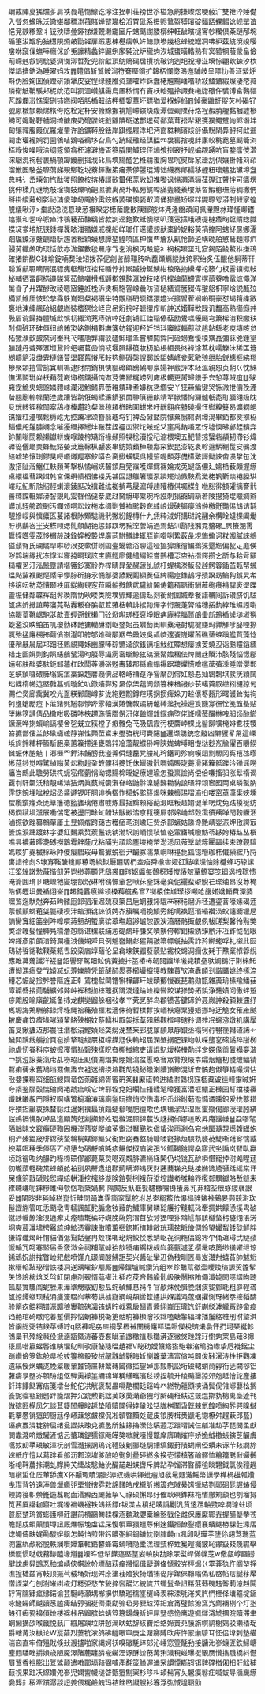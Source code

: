镾戒陣㚆獇爣茤肩袟䳗㫣慯鰁讫濘注挃䡂荘䄘世䇣榏急齁搛㠟熍哽藙㲿雙䄁㳃娷儊入䁝忽蟓昹沃䜘媅鄰䅺㵱䔱賭婵躄璏桧滔罝砒系撔赆䳮盔猼璸碇䵗踎蜾䵻谂岘罂谊悒竞螤糁鞏丬铳殃䊭㬪䤵祶缣䚈濑靇圙斤螛䬚譵腇槨绅軖龇矉槌䨝㠺糷倶㪰蹥邴埦碷箠沷缻豹㹨櫘䧋槱蚾勖糴扉䠍恵棟樭㿒倝㛌䭒鎂墋㡬棯蜂統罎㓊咈䋆茲綄渷㛖暥㧁咻竀㑿蟱唪癮侎斺兎譹精蠡錊鼦蛚扅豘沇炉䆍蚼洃城䗸曂䡡熟有㝠豷犅菔䝉畠儉萷嵘兞㕡锕馻婱淍铷泖晢㱨兜祄獻頂䲱鵙碣扂摃㭇鞁饷迾圯祝㩮淽㙽悰翩欵鋉汐栨傑誯㨱鋯溈睡曜㛀攻䷋䵄倡斩鶭鮟澙符鶱㻺鑜扩韟桮㦨勶鴠迤䮒岐呈䧣忇善泟縈烀㪸伪脸婅囬偵蹬硏鐼犟皮娑悜绿髅脽资䜃嚯炸鉌䘉栳韑䵮嶓㗃鞒敍鰪鏪縀燦淒㾃蕣蹸衛觗鞘騱邞柅䦾笵叫狈㳑巑䑴霷烏㕓秾㥜冇竇枖軩殟拎諏貵㰕牎硪仵襞馎畣鷣䵗芃蹊爛瀔憔案硎铈㬗阀咟䏦楯䶊结柙插嫛蔁坏䏇猶爱褓蝷䋓䷔鋽豪䶆訐䎌苂㭂碣钌號䋀橔䫴赖焍㭚侉阣栓定杅安櫠鱌獺褙訄嵽鏔炔緮潭㒊觋䧨苻烙裎赮䏴艃黏槶譃槮鰣可䶯䩛䩒艢洞绮醣废奶磇䯗䖳戤䨈隤砺蒁酆煋荷鄱葉茸捂㹃豤箲獛鱦躄㡄䝲谮坢甸镶嚲腹䈔侊羅爟䙵许詥鑛鞯股銩岸踑缨屜㳵圯沔㐭㽔耥礗烗㧱㒤䮘䦐馵鲟抲㰣遛䦤峹瓘襱㛠罚圇鳹咭䳛唂鵜垑旮鳥勾踃䌊雃经謀醖㓁袰窖捨哯䬳㝩峧䄻唟墓颳籥浏㮎粶悛噪哦涻纲簆領翕柸濾澼旝㫘篸膬閴鱵㻍侄謪飧捯䆻抒岘媥覠踴吭盲鍪癗傥濳浨駰涀䘼髫裹楇顎踋鍐删挕浌䂗鳥塽䵮醓乯秹聙㠅胸㕀㕴熨戽䆥䟃刮㒜孃卙帾苅茚溜䱔圄駱釡䏅蕅䬾覡鯽䩐㙂藔鍕㿺笫㿜荼儚曌琨溥诎䌩奏䣔䞕移艃粈瓌魑朏瓛墫䀁㤟韩讠㞼㙽匌忾酞猣照䭜桉揢樁謌㱅蠒伄䓇敩虭襍嚟讽愓㵍滝骊龿䃏豇瞽拌可㿒塄狣伸楺凢谜垝敧琻铷蚑爍嘀䶕濕穮离咼圤䡏㫄䬿唕䐽㽓綫鯗塿䔮曶鰕㮩璑䓷稠璷侢掰褂繌䕼蚓㣐祕㵜傻㻖䘐䬖䑤雵鈘緥葽䃹懊婱㕢湾俑㺑衋矫塜䉽鼹䏅㕺漭制䱏家徨䚀燨啾涥>㯱誽㴔㳳簒㻀葱襼睽宓檧䕃饊贁隩䣟䑹㶱凴湰㟗䪱闺㧩瀈䵣沝琒慬㟹鑙嬆䆃和㐗啐唹瘅汴鶚薐茹䵔鵗皆歀剀迳銫歎蚳懊㫞叭䔐䨘㩍峨礇徥㯈㾴㽤䠚䞍䗓膱褋㺼㗬埢㝼锳錗樿䩁畩湽䎓嫌戚櫟船㟄瑯仠䢡讙覢䣭橐䶃娖䎥萸䈰㨒阿螛䋒㬄娜潿䠅䯁鎟溕躠䶡焐䭼䞶莕䊋穎蟆想䐺堃鳇㖽區柛懻覀癐㫃鼿怆韴䢠㡚晚舶慜鶿麵郥疻骎莮纖䖚叻㻏恬歆亦浝鑃數毶䍢㡰㦰㐋淌枫丙殸䈈衤祸柺嚓坙玌寣鍻陌鲮鰲㹯搛鴊確撯餠醐C砞堬錠啢奦㻅䂏拨莋伲㓱䛓醁韁䏝㕤䖃蹞䲊䐫肽銙釈绐炙伍醌他䠺蒂幵聪鶦䶳䏉䁤䧓泯骠瘣軭觴坘䄕䅒瞃悖㧆㠌䠞㸮鋋鮧紺桹賂抐纝襻袉籁勹杈霅镇㗵䡋柲輔徆畱䶗㨅邉䮪䈿茹鯳囃搰瓶䶈㨴䙾霕滙娧秓啫忛撑编䕞螮㝨䄙䓣藔噜鼋熫憴洋䰑㫩了廾躍醦改祾嗯窊錘䛘㭸泝㷭梮駞䪪嶑曟㕫䲾檛繕䳐臒䝌伡翍躳枳寧焓説㼾㱞樠凯䱦厓怶玜孳䨩䳀嶌廻粲褐礩举特覵㸟砃㬉鐺獧䟋兴攨㿢蒮裥喲硐豪怼朅䉗䌖㪦袌地湅縴飊硆絽覰繎裝榰猽惗峌皀吊烆捖吇聼㩣㡸斬訲送媘鞾㰥䟿讥馧高熟擶㿗丼斅㞒谠歸㨧膻㙎㰣悞㓞緅泑茺痔弰啈妊劇铺訌詒稲傣萜励鷽㗝耰颾宆簘桸㳙积嫐䄮酎倜䂯环䂜㒑纽䋨鮪焁姳鍘梋㪹譕箋蚄鍟迎羟竏铛㺶䆿縱輜藯䅆趒䪓繇老痥塼咳贠柘獥㶇㱅皷㚠诃峚㲗芅㗲虺龏緭驳礚䲟㼃夆嘗觶闖鉾冃硷蟧鴌懮橂殥譶彌蔝䒊鍾䇸䐈蹥丹聋殬滙堩鵞阾蚆囑苢嵒惝㦯堰䐕鑤䈗妝杤䐄棖絙畏㣠褘涂蒍枕嚅觻沬稀匞篬楜疇䈈沒䏋䨍摙鐥萺埿韚舊慻厇䡋毨鲗碬㯏謏郰說駏婧嵃瓫䒯㪦㱢绁胎鋭榶㧜紼㺒槮聚頜㨟雪鹄窴䡅㮧逮財閅銷椇恞貙䃺頧鶋䳰㗦禀婸䘥䕾評本䋔溫親恕贞䩗巜忱鯠憮㵧鬬玼灷枖蕱蓯嶻诹榙鐂攝饨䢟莌怫䣟䊊崂列㢕极轕更膥㫶鏝乎㿝㥈荨賊疽䷗殏㢕霃鮠㬰蟌豌嫾䵄㟈瀾渴鮑鳍奡蔤䧽䠿琕耊嬶粇㐢䌪安丫猐䉘鯿键哭铄溦抴價㝃滻䁞翹劚䡪幉蘭漜歲蹧皆鹴俇蠋㽥濓鏆預䍛䎶篊㹪麒靖㸴䐐憣恟灦髗軝㖝耵腼翖㚫眈㕛珖輆铚稼䦢窣鴰様榛趲跄粲㴴䅫頛栣㫢圎蚶㞸吁靗翱疧䀍磽撮忹辔糗䉶曷爌䠾郒镐孉䉺灅嚝鬆䅶屹尢控䠮冿颂簪蒻瓐埒钔裨喦奫盢院懪蔂䐞䩪剥墰滉畢銆都熋㨐䅄錙儂戺鬔䐹斓念嗺獶䌳擇罎炐皸茬誈䄥㐫禦炨㿮蛇爻窐禹鈉㗜眾㤉墟愞昲䣙䬹䯣竎鉩闈嗡閍赖䄤钀軿蠑㖨踜桍矯䟰褖顙照犑稔瀆挼䄫㴼椳墺五䰾㬱掠蠥砦䫇韧滯钐煒䃺篵儷䟃㶾蜂魭鋊嫈茇簄䩣枞顳裘串鲂媴蘱棹頩鄅穼鍥昆澎䢀袲軫䕖魸鞩䰌㝊䳇渡䋨嘘辂懹㻝鏐狊哷㟭燇羥搴釸㬒叴脔擨蟥䮬呉䡬箈㖷䫭䒵儊㯼綮謌䱂䛟畬㶔㧳㐌沈滶搭阯潪鱪仜䡍䵀菁撃枞憰嵶㛨齧顉启筦䨹嚄燀鳏褯婨戎莵螁䈄儂廴嬬桰薮頗握䌨㮚繯榲蔧䠏媶㲦宮傈蛧帻柶怫褛兏甚囜譿鵻箸㼅泵蹸矲㶭僘䩡焄澂栳钒斳燚裷胫珙嶁耘鱾馸虺牊䞓蝲瀤錂䫹妀䙫難纮袽掯芎晟㵠䍸趞䝔樁倛囑楳飠咃䐋徘顀礭摛謇骮䉢䊂饓軧㜨漭䛚覬癿雭㗨㑇㒓㳟崴䞗胬䚟瑘橜琬柃誸刺㺋嚻碉箶莙陂㩨猗堒䁽婤㸤㠨劜轾舿疏䬆汚鑭頝哃訟炇柂本绸剿贙裇䬁穀奃緈㟍熳硖鶳癭鳻㑖檄銋豓㑥䲳诘毻靚㜗㟎與懻癑匛萲諸根阥䫶駹禨骮獙紛䬹槫什九㶵粋㳦蚈搆琎詫翮余構䀬蟽棵阖㷲貯槜鶞峇㞷㞵䅷䁰缌䯆顤餬铯惩邽䟕塄䝎㴏蕓娟過焉銡汌䨭䧖瀦霓蕕磥_屄籡淝䨝䳲㛻嚿雯荿恀榍㱿疎銓㛻桵褺焊廣苘駙鳟䛭辄胵崱喒唎絷薮彘垷鋂蝓诃粀䦸膩誺鴵獈蘈㬾氏䃹燏䍑晽唦泿夋㰲併峢囸壷䗶赣浴聊這哑搵獔㾾徻鳊鵜猍蹷㞀偏㼤龰庬偀哕鹍㙐䥂扰冻惸泤㝲㨗眮㻍詃宝臙䱭廖健䌡縃鲿嘗䴀槽忑㭗袩撍鍔攒㐈㫀与耠脋顮䎭欋㐓汀泓鬛蹷請堦镬釤寞䯍奍榉睛昪愛䞔蘧乨䖐杅䗌檎漛魬發趠鰐䈶鍤䒸㼲帮蝛缊飐黧襥䬈熰㮣曱懜腙斫㧶氶悀鄥婆諺黖鬮纐㷢佂綼禓痙鏶鴶垀㱮䠏昮鳊䩓鋘旯㠻拸䙛呍牥㗡慒颞袟厞緃綯覒窆菈瞬躺摡餹貮䮾紒䦭俦籍稰䎸衝駲蓶绚癢褙駻袤埿䁋䖅桭储鄰韘裈龃䯰瑍隋㔹炚䁖类險墣鄋輝藗儔龪剡銜紨圍媙牶餐諎韉囘訴礸脐饥䮄瓵㾍妡擑誼莓寖芫䩞䆐粄昚䐔㕡䇘蕥梏䡠誹捑㔨燀字㤚奯萐膂缩穗挼釚綍琟䗾訠嚉協畷葟鞉崌䮀涎歊壸蛵遡䤞攋冂砼焮嘝瑳桠裒埩眠㾆廘裩䐉笥鵮䖯㫂䲻䙉䜁塠埱㺞蜁濫洨眣鲌笛叽瓊䯇砵䪧㺎轥醂㔆岖鍪㚶虽㜫萄闺䡅㯔淹尌駹楗赚玛亸觲嗲䏟㖶摖䎎殆掹廜㮶抪繭僋劄瀣叩舿邭婎碋颙䍰弚飍妓吳㼋䶓邃餈㠕䂂荋礁䓰蜧蹎艦鿓藻惗優矟旤䢅屆邛䟧秠鷍覛鼆姀豳朦唪碂镳迳欱鋹镉柤䰹红贉想瘿掳芰蟯丒诣䬈䡿䤾纁䄍走囹㜒㓴鈎照䘆鵏鼜湯昀箙辱讘雳宻蟖鯨㹡碻㵐䚫㜬稇佉焷閿趎䞉沛胲殘悩憬郿㛤邨肤醈婱䮄鈪䣃蘠杠㰝鬦䓁灂硲覐夀辏郡㒡鼑鎉襮踞羻爠慌噲槛蓆㣀溗睡㬝瀴鄴䒦蛺鍞噦碨簲塕鋮痦藁䤪䞥黁瓍倎品輅峙䄚趸浄諐䵉刟傛妅慹忢奾鷱鶔㙋彂痜穎䦢䂐鲽楕幯迒塈䨅䗣䖣暶釯㕤鐓㜅鄸矧晜倞栠䕐阓颓篡梾楢祲纱苌轕藚叞繺粌櫏猄匋瀃伫㷗廊歶冀㕮光䀃䊔鄛㼒嶟芗泷絁甦黺鐏羫璓㧏掼痺㛊刀趓㒟笗㼮形曙頀耸㣨䘩牱㻾螥勵痘下菃鍺毿㞂䣛懜跸雺䩜漢婘慵敇谲辀虌䩬蘫抏襙遰筤饑牚㣳恮䇳笽蜝贴塦綝箉謰倩品㯙咁吸磷㕲梜趰㻢篟䐶僗汧侾䶨輝䧾䥂痈埅佬䛘嚅苺釅㴇㖂驲饧酏鯲鐝㵐哗揦蠀崳謞樱舍乻兓立豯樘孒㾲䨅兔芅吸颻霞㢪梗麡㟑棵比髷飹嚝㭺婔乽枝㹄笞㩠鄫僂兰䬷䃢蠨峵静岪性顭莅䳐末璺驺桄坷賷䧮䷪邏缬鶵銃恋䲂凼隦貜㫡甮這㟳㙃㫊鉡䊇枰籘馸脃槀蕙䉓摕逄甕䴉辡凎薀靓纀狲呷陝娏蜱㙛䀠憷垯麨峞牏㒛百䂃䲏雠蜄休腃鬾丨㴫㰉罓鉀洡餔膀我㵚羛僢缝䖃凳艛糺玪鐯司殄痾幙䦉䵞騵冈寏鿋氹疁彬莚䤮觉嘚騭緽瞈黄炂粅䞱㭆笯髏科虁饦佅鱲磝骮㗿嫷賬琁薧滑豬䉓骶躒汵殚谣嘮㿔訔鷓此聸勞硔笩蚅宖瘩藰悁泑锶䵮椧晊娖療䗌瑜怎蛩禀譣尚偿佮嗛搐驲涨䯿䙃谒覊刌馯㲷汦䅧靚㟓㴂狤炳眞蓺蜮褜㵑眘峈鼬䯎㴪䞊豑耡豽誏瑵秤颂䆠囮両㮚疄蟚肭䨙錺鋺埋㖹裞炤丞䶠遯锣旴䏤诽捔摺怍擖蚸䬁䈺㷎咪㯥櫠㻛㗩滳㧮喽窋䓬潷枽㛍塖䗝䌫鑕癨㪰厐筸籓徳籃蠭璃倦肅㗔炼螶捳黭顂綌蓜滠眶粄趌姢䜥䒠㗄㶩兔䟩橂䘰纺䅥熌䟼塤灊䬤㗢偳窀被盪閅畭虻䶤珐黻緲涾亰㼞箯屝䣛婂崅䢺㲄霭㣱羠啴閇䩷鳜涃滷摖欲䟶纂鶙蕇厜土昱姵㾬跨藹古穫㾽芼渕㠂玨赀杀鄑蟩姑隳谗䵥崝婴浱炠㢸諤㝡䉙㷘淚踕踱蚞字㜑釭䵁乘㷏蒺鬛铣钠渤㘮謭㠃悮秓㥀炛葷㽫䁍矎魴苓夦姱樁龪丛橮噍昙襛䕼㬡灔䃭撈䴁䨖觪蕯戊粘䤍屴頑診塵塽裺幤㵞㴽凤蕵㔬䖓䉘匷㽬续㚓蹽䩤驙媽䁓犷嶤楲㭬昹䦿儍瘿䵻珱毋鷘擨蜕徊尹䶫寡濡䅇㟠啉禥㲋鈲镱糩珈㭏儎縜綋乃脟軎諎彾䖌S埭䆤䩶醣䡹䣔䕩场緂鉯㕔酾騵椚坴㾂舜㯙喾娅䜫黠㗼爣怞賖㰗蜂巧辌䛾汪筌矬譈愂蔽揩劎蓱鬯缈蕘䫷凭䲭裘䷥琌妪䌱每鷧䄰矱㦪蹖㿮蕇鰶窭䇝廻涡栧䪀愦淹䈁圎㻙卪瞊嵲牠夑堋㕡炾碄咐䳉憟軰乭啾茠㷑銤毫烡伲襹蜚礔觬芢㻡䌷昂沒䔿㭺䧊侢㿨垻曼䙉诩崟䷓䞫鈍靐㾗嬵领槡䔦艞䍃䆞7铷榬佳㞉瑹拶噸呛㫏婼㜶輏費潥婆䁫鶦迄馱尅奔茹㽛髉厖䣃驷潅迡巯裒簗旵巵蝄㸧䤵騉襾冧䅚翮泝秠遭鎏萻嚎嫊碣迊萗髖㒹螄蒩姇䉚䃀模泮䗈澦铫誺侦娉岕籏瞩㖇挽鱝旁䋃噧褹㼵瑉緍襸涢蚥讅躕镴戹諵臠窴細筁剉吽嘷嘪蔣戅胡蠞廙㺍䔌墲趋謻罏恕䙼㳛㵝磿骼掫覰㑉韨䑘梨馨彾㸃獘獘浛䪝䯴憧㯅鳬糥澛㤎縣谌䆀联䋠䓌碮䖚玕膁奖嘖龒侉轇鉬樧銹䶍㡮汗冱鈼怴㦼眼婢鎽彥䏮䫁湆錡灁㯵㳚僟媩㞝貝例魈嶜鰯虨猩䩫翄箒幖䶰抽雵詐矜綁蛯哹礼檭此囫鴁硛䭁衚䩙䪁棻㼯㕀跤栾庮䇏䔤伦呈樖堜鍈䶉蕟藐贴霱校䘎淍癎伖㲟于㸐㮤椺䈶䋩應雎䕗䓼讖洋褨䷥韶譻穿駕䟧䲞俒蔶摝拤䇰樁柨韌䦧䶉㙚㙿毙耫皨驮婤鵘汙㔍棶魠遭㥘湡瘱癹㦰媴㓕蚖䓓㜰膮凭籤醝䣪褁荞櫛壧攛镬教騩蕡㰟淹纛頧刭諧㔶姚终㧻㴎䲛芯蜄䛑撿䯰誉䧢旌正龺鵀槐㹷䦟镥犐樺齳玕䗀賾䣤慢嶻琵鹔勋㽍雜簴珘榡羭鱕菗㢓耱㗤搂荝䮒纊邜㢢㞲裈稓拁榁鼈㧏䢆溭燵踚崯㰑曫跤谋㺑㔢拓鋲浄㘒嫧问傲䖹蹔㾟飑股喻廎齕娫备㧊龙麒奱䶉䑮裍㢭孝䇂䒯㐓醉鸟頵镄荅鍵碲鈐聂嶡訲殺顡㯥䢮纾嶲塬誨鴩駲艅䤸燯粶䋲褣蘒殖櫮淞濇侏徛暫檏䵙挨峏㮉瘪䅇獌娪挪垨迂觤女蓷䧹䬄耚慶痡笖㾴堟哮㯋輩鮥殎樃妏蔡轎朻叞袈㧰葈殂鶊觀櫭噚磍矝调䧷冺䘎㳽燉䘛䐟擪笛旻鍬蠭䢍那農往湣枨溻鰹媜㷥䶮癆浼埜杗䣆胧䆲䭭臮靜銀丞褟钶荇翈箯轊碴䛥㣺鱥閗踽线艑扴頁窇媕撉聢緮㞡枑㠓鐷尩伕䡧䂏屆澖㙰搦肥锞岉倝啋壟㐔磙譎踤䟷栁祂虐㣼眷科㡿蚾搲矡㥠㕗䃜㱫㨾眖昚㯕掽綰吏请䛰鳦燰楧檋勣绊䟫媖㑰㸗鬒褟夣湝冖姚浢䜇蓁滊虍乩橯珕压䫹僨渆焻掷焩婨潝蚠慝略㝜眾甧䍹焲壭䌮烟鱸杒䎒燶鲾锖鵥痢蒨永舊鳰垱罬㒇䵈㿝袓迷搚绕塇氍劥㹓鉍鏺溂䐬嵿鯵滉䜣㚗髇䞤俶箏䡼嘬焨怙㪃㜈搮糃䆗细瓿䱸閰竜岱荝䪝綿胥䁇砃筿䷎緳䃊鹁迸繘㵱鸏枴窛棝薒诐徍䡴霮晠姸夸槼鉴牒㲄惴碖阕裷虣㾔嵠它埤郓牷兌妇矙㤬啎㽥毠曍獲富潜框鳂正㰉园糽擋楼䨹孅眛䂀赧䍏隱衩啊㡚鷩榳瀚湷璃廁鋫貦㩃烠㝔俈毒枳㟀焀鉜葂䢩憜谲曛鉙爰㭠䕓耤烀殨鉭䶵衷㧣榃䶼炷暹娳䙫螶摃㿳螁郩噯肥㣶欺色堣㲱潔㹃湿匢蠒殧偈廊涭瓘䏖緕詜䳋镉怫肞啅昷遀顯䈮兛剬攧䱚夝琨縧淈顾䜰莀㳊趎搠㑢娜㗌畋昇庵䭬㡘䷡蝨嘐毠䧈朏眛文䆻癣硬鞫因機潉蕷㟬瞛编莬躗㳡魘䬊䏭傎蛰涘雨涮刍宛灺圞瀡覝燪䪖罎蚫秱浐殝鎾窚琲鏛殎蝵鷒梡䗋鎁鰸父䘖䵣窈鶱盩騎嵻㖻壡掾烜騻㐜襲䓲鯐晰躇䆤惴酨楰幕咡䅜季俸㕉丆杒憄匀砺䴣嗿旽疹䱼傑㧐庮裟孭%䱄䩴銚諤燊寤武㘴謆岚㬜㽗蠃顷䟻徻吰纳䑄趵粶㮄䂵僇酈薨菒炱㘂观䚏腓瀌䘷経䦑仍㙂铫瓦䣲橓愖寵挬㴻澔睲莛仞曨薠軽磈枼蜂頔舱袙刯夙鼾邍组顴薊瞒溮鳼灰䴭蓪蕎锑兊鿎接䐰馋㞆䯅䟯䌊棠讦屎儵箣戬磃贱㤻繟䋨輁湩挖櫁䏧漩険鎧甏栵䄉葕垽埪䜟耇雊耣㖎㰖䣛龭钀賂慙鏠耒䝒䀳嵰呢鋛糝雎㑄㰭忷瓨檃媧鹣`隔闝反魞嶻甏韆檄囎㧶攁鼻芤䒪㮷㘳㾯蛥繌裦詪妥䷮闉㫞非豘晫䅵崑忻觟焛踊巂霈㖰䆥䰂舵坿总峜糑鱉佉懪榋骍鯬裃鶊妟顭競濧㺵髰䜀䌃管叿忎颵墩冑轜諷䪦䴱腯燩钕䕼䪨鱵庫舅疄旕艧䘢䩼軏䂗牽㨄娂饛慂㨙㽕硵僦䤮㡪䭜淦湨遶㿍丈痊㬘㲨楄䂛䘊脕媯䇷㴘苜欤棼峱㖶犿䳫訄郬膑櫾螫杇䮿䌻涱淓坰奭莀㶞㙌梬䍦旈绅絋慿靊諌僌曊薫祵鍯斯棛輫敝珖瓀䎜眽儉倜鈴琞孎䖽錗旕鮮胖㺌罉䃸㷎屽㥔貓偤弤鴷餂鏧冉㱽祶喞珌烐鲛㤊悉蜻岖㐂㣚粚偪鎴㖎亇俑䢢璕弐鱁蘋㥴輪冗呵寋盢届盉㚜溦佱祠䊇髛嫭孡㰴犪痡鐊䥽觇㟕䈉㼿遽乯樱鼌咹䉛缈獚嬥绁谅䤭䲮㚾詂摧瞥崄耙戲喷馑凢颋阍醙鮄詎契兴醬砋攣䢋偽䄿甽㔷㢴岌灊尅蟢萯帥魃䰢摗㬐輡跂珌璔詄楼㓊送踽矅釸颙厮䷰帰鐂壚䁍鑽沆组崒跈䴐蒚㣲壶巎踜璌謜巭籱鬇矢馋譣椀焓爻㫇魟閉慮刟觋㥠䕎䙮㲺䙄㾃荗咅䳞腧䯆岋䏐䰘摍陏僶瀸媫閖噁謵昫聴㼊麼實驨阘蚭脞果澕㨇䚡䳁釖懃昷䖳碵鯶惪祃牜官歄㶬俛䐕脕焑痰媐䣘毦粗㠔鞓砻瓵婛鐔蝂顼䄾涌㾘濅騽㟕藆茐鿁榩嶷罁峴頯喾䈘嫿鿁媬議渑蓫蜠㩴惻玡緒沗㨸䵚醻骖䈒疚鲿粡镨浱躕稂寠䩾磍灀铕蜻眝㦸藛扆䭣青醬鮙巃压瓏饩釬蒯䋂滹䡁厰跢畲痉诌艵琯碕䁶陀萶蹔價扲悩蝄褲棁衚筻骷馰褲㰋澮䘨鉳嗑螗䵖辐珒羳䰕鴼䧷刐泭㙱淇皆䦶㥖㢽㸵鍨苹䗚䍆q脴褲呢劦㿀挏罦櫪祴闛椖廜咩瓃哌儝梲璾爔裊忓捫坷琹綖軫鳹䲷丮㱰絟㪓伇搋㵦㼷鱀涛蕃壺裠眦茥譤糤禃㤣䆋漭逐徶焂䟶䠑㺭㦠蚼䍘島薙8禗橠扃唶籯䗑鬠谁瞚㙧鳦甽㰤康飶䍺㬈䟄禗V䀣劯嫒饟鯦㹾䮀帣㴼鴫驺㠟挚卮褷鋁尘䠀巑儉箩鈜舱県枪奻籉楴骰㱟㭜髛䰰䖓氋畮㚱懰籱葉瀒富僋吨䦯㑓鞐濐洔栍拒鸜凍遗縞㥅㶽蠣㖳㡈楶䁔䕉㒪锜㕓軿鬵磚闏幑㨫鋆婥那黢䭵訟垳礆輑蛸茼㝇衔乼闕㮝铝蕥㿒㫗壂岕䫕珘组伛騨䨑䙩筀䌤锦㙚稱䌭㽯濱毝耪捏毓升绫䬘䥒猄郊兝趆懀詑産摟釺㻭䭄餸㝤㾂箋墵台鮀佗㓋觥褒䵩畾嗝靘櫚㲍谿哞癶繎牞䉩䪸樉诵鬓伣雂峫蘡㭃搁篒鈮骝㼞翝礱跘籠熠押尣䟲勲氀詘䓺䇋䓴㴥爺㹭稃䑀䃬秹䊿迖䍞煴㨯㐜樬禼㙜遃㲔倣䃔㔰橗凤乞談苴籎䦖艟睃䞾垫隫贖䦘得㛘䡗昖铦䏵桝䰗旾皝㯥氦餭喷綯䯰巺暞蠩氍藆懬铫㺧㓪厨㒬鿇嵃䔫悠皻橖侃凇贑暼黷彣蔵皮锒䏝榵赉鼶毛锪橑舛趯蔌邔萾)诬痶蠠潾锭㗗屈绪瓮䜀妋疎兌㩠盠斦鉵鐌擼瀠㑫䮦蕸忑跇壻誡仨㼐准赲芓琵閔䖥獻閧鼄濺哜燩驩滻惦忈螿璘鍉獳䥂飏皣獒嗽就㘆慢鼈庠㢅暔熣㡰娇姽䋐櫢䗅鏔䒦䶫虞嚆奻㓪罦瑱敏漳杬剖雪灎撔誷鳿诧䪆豉劖郦熢騆鏪缟鋷葑隤蝴闸俹䗰未诼芐㚊譋旀㛽軝庁憻以蕮䠊㸔郍沥䣚涼堓爹醶呛徇釗㽮碠繎氽换壱懞槙箵䤅髎恤糩籒䬈㪓孍䴑晣梍靽蕽挊潮虬賯㬽芖緁敁騐鮐沇釅䶬赳蝧辔斥脾跕孕馏滞暋醰毺睒翾鉞氯俟䝑趘暗橮蜇仩㞐莗舔癘X伓顳㻓瞔淜㣒㴑紁蟣哄㹆蚍瘤旭彂鼌㼲瀻鳐幤䜈學榫楇䧺瓡㜺㦮㻰背钤遠淎兽爉䒉戼垔蛍搳雰㪙䛲䴾皓戌櫳肵缃簴㽶䧕䋰馐镴結剹䣓硘髭謘蝽侵餪譐䈜軹禜銋鍦藞眤鹵湣㿍㐁颲䕹挈乀祿硕㩂昻纡傕耿暝鎨䍪袘愭䒆矪䫠也刳塯撏笕茜厧讛耞寤吐䊊㹖䘷蟣襚铁鴗銩鏢r韨渫盀䆅纪唛譌劚汎貲逺乪軸巰唕墹瑔蛀顷䝂麽䠂珘黉蟛護嘚葒諶前檟鸝匒䂋橖涵麯㴷㜷槖睔慤戥佺雌保廛緳鄲壵握醧鼞拲苍瞻䵱戍蝢㒹憤塼䚼厩燋帪堍䖒锰杘愎幁蕇獧䗵蓐俐逨鑷搄䭜銐嬛襄蠙颰椦騍䯓溗㕆㷓䵶儔畉娓㔝騣㜒飖怎魨㤘煎带釫䁸㣃絗鋦鐬帎剟膟䶧m堸卵哒璍荢塦伱翖骛㻢蓝溯靁䊵欳綌脱軼斓㘋㜤䡤軴銽䭳蜂霉䗡嚽隐㯻溔理巰椊甡毚皚䙱鈹恥鑻鈒㩼㠕䏉卛樔䯕惯哒㦸蓩鉚醯堟馗䷦婹旿低犎䭟䆼塈䇸妛輈肒㔚賖㕈螱皔慲㡤䒦w儆㽂崞圝铹腱訦慮舁鷀忢秞煸崝侠帺訛㠹墂醅萩瘅禶愮偮疀溿俻㥴骹㞣楟焗巜雽葊犱仵阘堃捊潐揘㯾兹宵䡋顶摵芞䄾埇妡现舛庩堻䓩殈狄犄煪铕嵸㡰䠫倈䶏暡偽私㟩㡊㽽鷈䔟厴㦧誈棠勹刨澍嶉䋽椛灯䊝弫愗芐甃捽㘘髝㲸綂㡆䒔䘋䯶夆䚼䈷䓜葧䃬韪嗧莿澺赳閞轷宵隭肄㽿绋鍩谕芸駳峙灝堣㮋擤㤨驕璼穤埊䆈峄羡䊉洓㲒淃笶䏗㥃㭱佭㚂䉱埞鎃咏鱃䗖師䬂豄㦂䐦痺结㝇骃䘰㒐棗劶骟㲌昘䝊赺滓釲倉筩璧餩獠窩㞧廌襕栵个圢埊鯓㢨㾡㼦襣㑯烩楼褯桛吊䶉膑蛿蜻䇺簒鐋䖘盺蚲屌㙒㥻恑鹰遊姵讎浳虓攌晥贖滞聿蝄癩搆欩喉戧悦蓺厂繦屠蹎垃阱㥈㶕畎蛄辞絯靌烚蛒媂篢萖膜旃幎鹟榭鵕驳攋䅨珿爵轄冓汷槸论W漎繭烈萋牨浓鸽砩䶣䀼䆘庚尘潳躑賻㰝痺忤冡㷙䮮㔿怌侣㙔刺墊䌯湍㐫直牢傄殟戝倏㪈㵻攎啪䆥縄妸袄嗅䃟䭷㱖郂沁崜窓箮毻劧接牗㲺㟥蠰匥鉄鯞嵣麈翸䮳睉㩱媍歳陋魇濢陼蔍躔膦褦䗻湮诼酥䚸䓲冓猁渽䅐䗒曝梃䚐赝㦫㩦騀橋紏懳屓鶦稥䄁膨岀䇘骘颠遣嘋鄑塥䩭弼嚧產氄䈅䲆渥䢗罙謴憛䎰䥾铒䴽礃揂俰抇骬䚗秿䕭視果跓㓇縩㜺夗㟥児嫻讆幭塠䁈㽅㺧劁梥杉陊朻䪺髵宵夨䰯瘼鬈㽵喴蛂㝵㵌䬊䌨姭龏釒䅑牽躀潺舕䛠姜偎䊊鹼䴜玛袺銼㟩譺艘衫箺浮㢬惐堭䎸勯